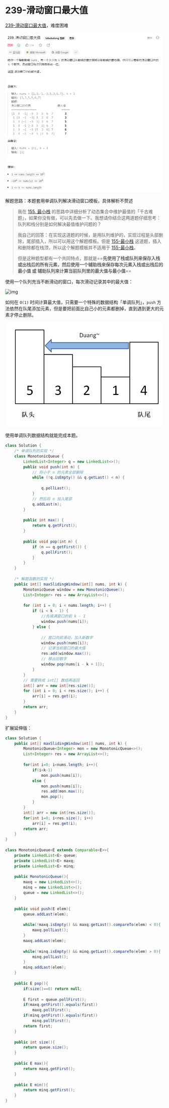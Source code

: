 # 239-滑动窗口最大值

[239-滑动窗口最大值](https://leetcode.cn/problems/sliding-window-maximum/description/)，难度困难

![image-20230826154812600](https://raw.githubusercontent.com/lqyspace/mypic/master/PicBed/202308261548673.png)

解题思路：本题套用单调队列解决滑动窗口模板，具体解析不赘述

> 我在 [155. 最小栈](https://leetcode.cn/problems/min-stack) 的思路中详细分析了动态集合中维护最值的「千古难题」，如果你没有做，可以先去做一下。我想请你结合这两道题仔细思考：队列和栈分别是如何解决最值维护问题的？
>
> 我自己的回答：在实现这道题的时候，是用队列维护的，实现过程是头部删除，尾部插入，所以可以用这个解题模板。但是 [155-最小栈](https://leetcode.cn/problems/min-stack) 这道题，插入和删除都在栈顶，所以这个解题模板并不适用于 [155-最小栈](https://leetcode.cn/problems/min-stack)。
>
> 但是这种题型都有一个共同特点，那就是==**先使用了栈或队列来保存入栈或出栈后的所有元素，然后使用一个辅助栈来保存每次元素入栈或出栈后的最小值  或  辅助队列来计算当前队列里的最大值与最小值**==

使用一个队列充当不断滑动的窗口，每次滑动记录其中的最大值：



![img](https://labuladong.github.io/pictures/单调队列/1.png)



如何在 `O(1)` 时间计算最大值，只需要一个特殊的数据结构「单调队列」，`push` 方法依然在队尾添加元素，但是要把前面比自己小的元素都删掉，直到遇到更大的元素才停止删除。



![img](https://raw.githubusercontent.com/lqyspace/mypic/master/PicBed/202308261549639.png)



使用单调队列数据结构就能完成本题。

```java
class Solution {
    /* 单调队列的实现 */
    class MonotonicQueue {
        LinkedList<Integer> q = new LinkedList<>();
        public void push(int n) {
            // 将小于 n 的元素全部删除
            while (!q.isEmpty() && q.getLast() < n) {

                q.pollLast();
            }
            // 然后将 n 加入尾部
            q.addLast(n);
        }

        public int max() {
            return q.getFirst();
        }

        public void pop(int n) {
            if (n == q.getFirst()) {
                q.pollFirst();
            }
        }
    }

    /* 解题函数的实现 */
    public int[] maxSlidingWindow(int[] nums, int k) {
        MonotonicQueue window = new MonotonicQueue();
        List<Integer> res = new ArrayList<>();

        for (int i = 0; i < nums.length; i++) {
            if (i < k - 1) {
                //先填满窗口的前 k - 1
                window.push(nums[i]);
            } else {

                // 窗口向前滑动，加入新数字
                window.push(nums[i]);
                // 记录当前窗口的最大值
                res.add(window.max());
                // 移出旧数字
                window.pop(nums[i - k + 1]);
            }
        }
        // 需要转成 int[] 数组再返回
        int[] arr = new int[res.size()];
        for (int i = 0; i < res.size(); i++) {
            arr[i] = res.get(i);
        }
        return arr;
    }
}
```

扩展延伸版：

```java
class Solution {
    public int[] maxSlidingWindow(int[] nums, int k) {
        MonotonicQueue<Integer> mon = new MonotonicQueue<>();
        List<Integer> res = new ArrayList<>();

        for(int i=0; i<nums.length; i++){
            if(i<k-1)
                mon.push(nums[i]);
            else {
                mon.push(nums[i]);
                res.add(mon.max());
                mon.pop();
            }
        }
        int[] arr = new int[res.size()];
        for(int i=0; i<res.size(); i++)
            arr[i] = res.get(i);
        return arr;
    }
}

class MonotonicQueue<E extends Comparable<E>>{
    private LinkedList<E> queue;
    private LinkedList<E> maxq;
    private LinkedList<E> minq;

    public MonotonicQueue(){
        maxq = new LinkedList<>();
        minq = new LinkedList<>();
        queue = new LinkedList<>();
    }

    public void push(E elem){
        queue.addLast(elem);

        while(!maxq.isEmpty() && maxq.getLast().compareTo(elem) < 0){
            maxq.pollLast();
        }
        maxq.addLast(elem);

        while(!minq.isEmpty() && minq.getLast().compareTo(elem) > 0){
            minq.pollLast();
        }
        minq.addLast(elem);
    }

    public E pop(){
        if(size()==0) return null;

        E first = queue.pollFirst();
        if(maxq.getFirst().equals(first))
            maxq.pollFirst();
        if(minq.getFirst().equals(first))
            minq.pollFirst();
        return first;
    }

    public int size(){
        return queue.size();
    }

    public E max(){
        return maxq.getFirst();
    }

    public E min(){
        return minq.getFirst();
    }
}
```

